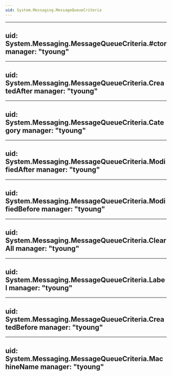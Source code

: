 ```yaml
---
uid: System.Messaging.MessageQueueCriteria
---
```


---
uid: System.Messaging.MessageQueueCriteria.#ctor
manager: "tyoung"
---

---
uid: System.Messaging.MessageQueueCriteria.CreatedAfter
manager: "tyoung"
---

---
uid: System.Messaging.MessageQueueCriteria.Category
manager: "tyoung"
---

---
uid: System.Messaging.MessageQueueCriteria.ModifiedAfter
manager: "tyoung"
---

---
uid: System.Messaging.MessageQueueCriteria.ModifiedBefore
manager: "tyoung"
---

---
uid: System.Messaging.MessageQueueCriteria.ClearAll
manager: "tyoung"
---

---
uid: System.Messaging.MessageQueueCriteria.Label
manager: "tyoung"
---

---
uid: System.Messaging.MessageQueueCriteria.CreatedBefore
manager: "tyoung"
---

---
uid: System.Messaging.MessageQueueCriteria.MachineName
manager: "tyoung"
---
